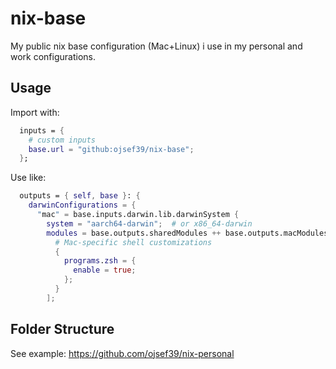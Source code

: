 # nix-base

My public nix base configuration (Mac+Linux) i use in my personal and work configurations.

## Usage

Import with:

```nix
  inputs = {
    # custom inputs
    base.url = "github:ojsef39/nix-base";
  };
```

Use like:

```nix
  outputs = { self, base }: {
    darwinConfigurations = {
      "mac" = base.inputs.darwin.lib.darwinSystem {
        system = "aarch64-darwin";  # or x86_64-darwin
        modules = base.outputs.sharedModules ++ base.outputs.macModules ++ [
          # Mac-specific shell customizations
          {
            programs.zsh = {
              enable = true;
            };
          }
        ];
```

## Folder Structure

See example: <https://github.com/ojsef39/nix-personal>

